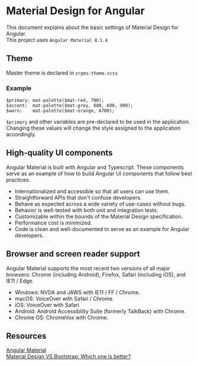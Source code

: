 # Material Design for Angular

This document explains about the basic settings of Material Design for Angular. \
This project uses `Angular Material 8.1.4` 

## Theme

Master theme is declared in `srpms-theme.scss`
### Example
```
$primary: mat-palette($mat-red, 700);
$accent:  mat-palette($mat-grey, 800, 600, 900);
$warn:    mat-palette($mat-orange, A700);
```
`$primary` and other variables are pre-declared to be used in the application.
Changing these values will change the style assigned to the application accordingly.

## High-quality UI components
Angular Material is built with Angular and Typescript. These components serve as an example of how to build Angular UI components that follow best practices.
- Internationalized and accessible so that all users can use them.
- Straightforward APIs that don't confuse developers.
- Behave as expected across a wide variety of use-cases without bugs.
- Behavior is well-tested with both unit and integration tests.
- Customizable within the bounds of the Material Design specification.
- Performance cost is minimized.
- Code is clean and well-documented to serve as an example for Angular developers.

## Browser and screen reader support
Angular Material supports the most recent two versions of all major browsers: Chrome (including Android), Firefox, Safari (including iOS), and IE11 / Edge.

- Windows: NVDA and JAWS with IE11 / FF / Chrome.
- macOS: VoiceOver with Safari / Chrome.
- iOS: VoiceOver with Safari
- Android: Android Accessibility Suite (formerly TalkBack) with Chrome.
- Chrome OS: ChromeVox with Chrome.

## Resources
[Angular Material](https://material.angular.io/) \
[Material Design VS Bootstrap: Which one is better?](https://azmind.com/material-design-vs-bootstrap/)
